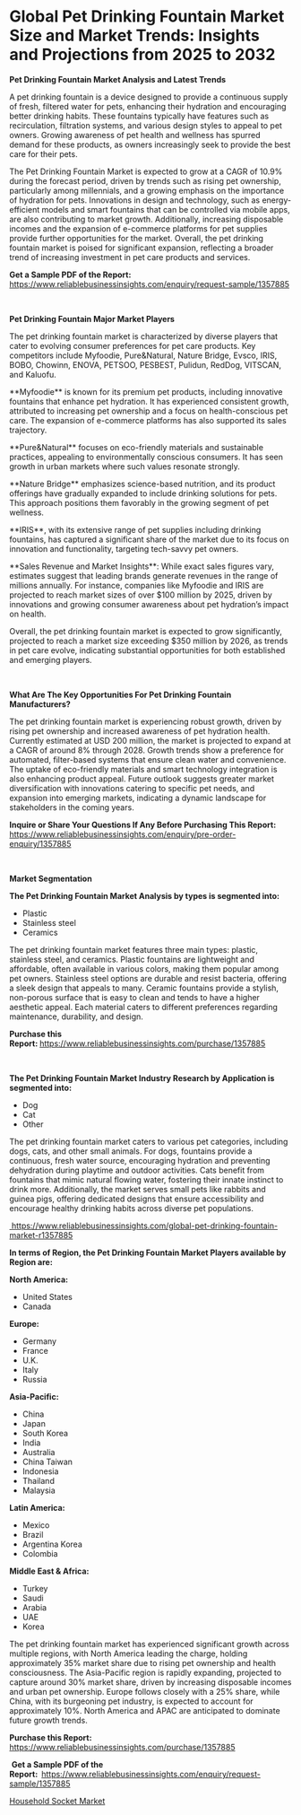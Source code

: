 <p><h1>Global Pet Drinking Fountain Market Size and Market Trends: Insights and Projections from 2025 to 2032</h1></p><p><strong>Pet Drinking Fountain Market Analysis and Latest Trends</strong></p>
<p><p>A pet drinking fountain is a device designed to provide a continuous supply of fresh, filtered water for pets, enhancing their hydration and encouraging better drinking habits. These fountains typically have features such as recirculation, filtration systems, and various design styles to appeal to pet owners. Growing awareness of pet health and wellness has spurred demand for these products, as owners increasingly seek to provide the best care for their pets.</p><p>The Pet Drinking Fountain Market is expected to grow at a CAGR of 10.9% during the forecast period, driven by trends such as rising pet ownership, particularly among millennials, and a growing emphasis on the importance of hydration for pets. Innovations in design and technology, such as energy-efficient models and smart fountains that can be controlled via mobile apps, are also contributing to market growth. Additionally, increasing disposable incomes and the expansion of e-commerce platforms for pet supplies provide further opportunities for the market. Overall, the pet drinking fountain market is poised for significant expansion, reflecting a broader trend of increasing investment in pet care products and services.</p></p>
<p><strong>Get a Sample PDF of the Report:&nbsp;</strong> <a href="https://www.reliablebusinessinsights.com/enquiry/request-sample/1357885?utm_campaign=3109&utm_medium=2&utm_source=Github&utm_content=ia&utm_term=04042025&utm_id=pet-drinking-fountain">https://www.reliablebusinessinsights.com/enquiry/request-sample/1357885</a></p>
<p>&nbsp;</p>
<p><strong>Pet Drinking Fountain Major Market Players</strong></p>
<p><p>The pet drinking fountain market is characterized by diverse players that cater to evolving consumer preferences for pet care products. Key competitors include Myfoodie, Pure&Natural, Nature Bridge, Evsco, IRIS, BOBO, Chowinn, ENOVA, PETSOO, PESBEST, Pulidun, RedDog, VITSCAN, and Kaluofu.</p><p>**Myfoodie** is known for its premium pet products, including innovative fountains that enhance pet hydration. It has experienced consistent growth, attributed to increasing pet ownership and a focus on health-conscious pet care. The expansion of e-commerce platforms has also supported its sales trajectory.</p><p>**Pure&Natural** focuses on eco-friendly materials and sustainable practices, appealing to environmentally conscious consumers. It has seen growth in urban markets where such values resonate strongly.</p><p>**Nature Bridge** emphasizes science-based nutrition, and its product offerings have gradually expanded to include drinking solutions for pets. This approach positions them favorably in the growing segment of pet wellness.</p><p>**IRIS**, with its extensive range of pet supplies including drinking fountains, has captured a significant share of the market due to its focus on innovation and functionality, targeting tech-savvy pet owners.</p><p>**Sales Revenue and Market Insights**: While exact sales figures vary, estimates suggest that leading brands generate revenues in the range of millions annually. For instance, companies like Myfoodie and IRIS are projected to reach market sizes of over $100 million by 2025, driven by innovations and growing consumer awareness about pet hydration’s impact on health.</p><p>Overall, the pet drinking fountain market is expected to grow significantly, projected to reach a market size exceeding $350 million by 2026, as trends in pet care evolve, indicating substantial opportunities for both established and emerging players.</p></p>
<p>&nbsp;</p>
<p><strong>What Are The Key Opportunities For Pet Drinking Fountain Manufacturers?</strong></p>
<p><p>The pet drinking fountain market is experiencing robust growth, driven by rising pet ownership and increased awareness of pet hydration health. Currently estimated at USD 200 million, the market is projected to expand at a CAGR of around 8% through 2028. Growth trends show a preference for automated, filter-based systems that ensure clean water and convenience. The uptake of eco-friendly materials and smart technology integration is also enhancing product appeal. Future outlook suggests greater market diversification with innovations catering to specific pet needs, and expansion into emerging markets, indicating a dynamic landscape for stakeholders in the coming years.</p></p>
<p><strong>Inquire or Share Your Questions If Any Before Purchasing This Report:</strong> <a href="https://www.reliablebusinessinsights.com/enquiry/pre-order-enquiry/1357885?utm_campaign=3109&utm_medium=2&utm_source=Github&utm_content=ia&utm_term=04042025&utm_id=pet-drinking-fountain">https://www.reliablebusinessinsights.com/enquiry/pre-order-enquiry/1357885</a></p>
<p>&nbsp;</p>
<p><strong>Market Segmentation</strong></p>
<p><strong>The Pet Drinking Fountain Market Analysis by types is segmented into:</strong></p>
<p><ul><li>Plastic</li><li>Stainless steel</li><li>Ceramics</li></ul></p>
<p><p>The pet drinking fountain market features three main types: plastic, stainless steel, and ceramics. Plastic fountains are lightweight and affordable, often available in various colors, making them popular among pet owners. Stainless steel options are durable and resist bacteria, offering a sleek design that appeals to many. Ceramic fountains provide a stylish, non-porous surface that is easy to clean and tends to have a higher aesthetic appeal. Each material caters to different preferences regarding maintenance, durability, and design.</p></p>
<p><strong>Purchase this Report:&nbsp;</strong><a href="https://www.reliablebusinessinsights.com/purchase/1357885?utm_campaign=3109&utm_medium=2&utm_source=Github&utm_content=ia&utm_term=04042025&utm_id=pet-drinking-fountain">https://www.reliablebusinessinsights.com/purchase/1357885</a></p>
<p>&nbsp;</p>
<p><strong>The Pet Drinking Fountain Market Industry Research by Application is segmented into:</strong></p>
<p><ul><li>Dog</li><li>Cat</li><li>Other</li></ul></p>
<p><p>The pet drinking fountain market caters to various pet categories, including dogs, cats, and other small animals. For dogs, fountains provide a continuous, fresh water source, encouraging hydration and preventing dehydration during playtime and outdoor activities. Cats benefit from fountains that mimic natural flowing water, fostering their innate instinct to drink more. Additionally, the market serves small pets like rabbits and guinea pigs, offering dedicated designs that ensure accessibility and encourage healthy drinking habits across diverse pet populations.</p></p>
<p><a href="https://www.reliablebusinessinsights.com/global-pet-drinking-fountain-market-r1357885?utm_campaign=3109&utm_medium=2&utm_source=Github&utm_content=ia&utm_term=04042025&utm_id=pet-drinking-fountain">&nbsp;https://www.reliablebusinessinsights.com/global-pet-drinking-fountain-market-r1357885</a></p>
<p><strong>In terms of Region, the Pet Drinking Fountain Market Players available by Region are:</strong></p>
<p>
    <p> <strong> North America: </strong>
        <ul>
            <li>United States</li>
            <li>Canada</li>
        </ul>
        </p> 
    <p> <strong> Europe: </strong>
        <ul>
            <li>Germany</li>
            <li>France</li>
            <li>U.K.</li>
            <li>Italy</li>
            <li>Russia</li>
        </ul>
        </p> 
    <p> <strong> Asia-Pacific: </strong>
        <ul>
            <li>China</li>
            <li>Japan</li>
            <li>South Korea</li>
            <li>India</li>
            <li>Australia</li>
            <li>China Taiwan</li>
            <li>Indonesia</li>
            <li>Thailand</li>
            <li>Malaysia</li>
        </ul>
        </p> 
    <p> <strong> Latin America: </strong>
        <ul>
            <li>Mexico</li>
            <li>Brazil</li>
            <li>Argentina Korea</li>
            <li>Colombia</li>
        </ul>
        </p> 
    <p> <strong> Middle East & Africa: </strong>
        <ul>
            <li>Turkey</li>
            <li>Saudi</li>
            <li>Arabia</li>
            <li>UAE</li>
            <li>Korea</li>
        </ul>
    </p>
    </p>
<p><p>The pet drinking fountain market has experienced significant growth across multiple regions, with North America leading the charge, holding approximately 35% market share due to rising pet ownership and health consciousness. The Asia-Pacific region is rapidly expanding, projected to capture around 30% market share, driven by increasing disposable incomes and urban pet ownership. Europe follows closely with a 25% share, while China, with its burgeoning pet industry, is expected to account for approximately 10%. North America and APAC are anticipated to dominate future growth trends.</p></p>
<p><strong>Purchase this Report: </strong><a href="https://www.reliablebusinessinsights.com/purchase/1357885?utm_campaign=3109&utm_medium=2&utm_source=Github&utm_content=ia&utm_term=04042025&utm_id=pet-drinking-fountain">https://www.reliablebusinessinsights.com/purchase/1357885</a></p>
<p>&nbsp;<strong>Get a Sample PDF of the Report:&nbsp;&nbsp;</strong><a href="https://www.reliablebusinessinsights.com/enquiry/request-sample/1357885?utm_campaign=3109&utm_medium=2&utm_source=Github&utm_content=ia&utm_term=04042025&utm_id=pet-drinking-fountain">https://www.reliablebusinessinsights.com/enquiry/request-sample/1357885</a></p>
<p><strong></strong></p>
<p><p><a href="https://github.com/jhamygunler/Market-Research-Report-List-1/blob/main/household-socket-market.md?utm_campaign=3109&utm_medium=2&utm_source=Github&utm_content=ia&utm_term=04042025&utm_id=pet-drinking-fountain">Household Socket Market</a></p></p>